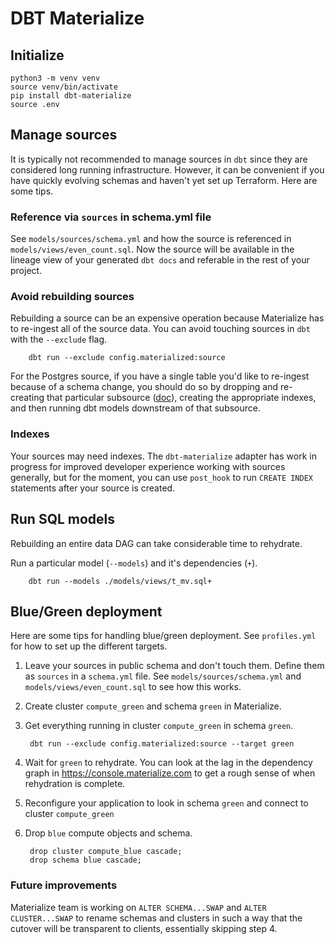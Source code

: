 # DBT Materialize

## Initialize

    python3 -m venv venv
    source venv/bin/activate
    pip install dbt-materialize
    source .env

## Manage sources

It is typically not recommended to manage sources in `dbt` since they are considered long running infrastructure. However, it can be convenient if you have quickly evolving schemas and haven't yet set up Terraform. Here are some tips.

### Reference via `sources` in schema.yml file

See `models/sources/schema.yml` and how the source is referenced in `models/views/even_count.sql`. Now the source will be available in the lineage view of your generated `dbt docs` and referable in the rest of your project.

### Avoid rebuilding sources

Rebuilding a source can be an expensive operation because Materialize has to re-ingest all of the source data. You can avoid touching sources in `dbt` with the `--exclude` flag.

        dbt run --exclude config.materialized:source

For the Postgres source, if you have a single table you'd like to re-ingest because of a schema change, you should do so by dropping and re-creating that particular subsource ([doc](https://materialize.com/docs/sql/alter-source/#context)), creating the appropriate indexes, and then running dbt models downstream of that subsource.

### Indexes

Your sources may need indexes. The `dbt-materialize` adapter has work in progress for improved developer experience working with sources generally, but for the moment, you can use `post_hook` to run `CREATE INDEX` statements after your source is created.

## Run SQL models

Rebuilding an entire data DAG can take considerable time to rehydrate. 

Run a particular model (`--models`) and it's dependencies (`+`).

        dbt run --models ./models/views/t_mv.sql+

## Blue/Green deployment

Here are some tips for handling blue/green deployment. See `profiles.yml` for how to set up the different targets.

1. Leave your sources in public schema and don't touch them. Define them as `sources` in a `schema.yml` file. See `models/sources/schema.yml` and `models/views/even_count.sql` to see how this works.

1. Create cluster `compute_green` and schema `green` in Materialize.

1. Get everything running in cluster `compute_green` in schema `green`.

        dbt run --exclude config.materialized:source --target green 

1. Wait for `green` to rehydrate. You can look at the lag in the dependency graph in https://console.materialize.com to get a rough sense of when rehydration is complete. 

1. Reconfigure your application to look in schema `green` and connect to cluster `compute_green`

1. Drop `blue` compute objects and schema.

        drop cluster compute_blue cascade;
        drop schema blue cascade;

### Future improvements

Materialize team is working on `ALTER SCHEMA...SWAP` and `ALTER CLUSTER...SWAP` to rename schemas and clusters in such a way that the cutover will be transparent to clients, essentially skipping step 4.
